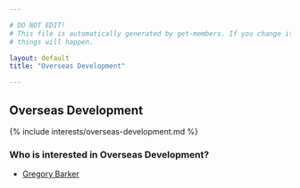 ```yaml
---

# DO NOT EDIT!
# This file is automatically generated by get-members. If you change it, bad
# things will happen.

layout: default
title: "Overseas Development"

---
```


## Overseas Development

{% include interests/overseas-development.md %}

### Who is interested in Overseas Development?


* [Gregory Barker](/members/gregory-barker.html)
